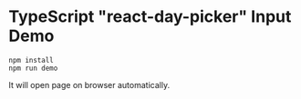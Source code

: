 TypeScript "react-day-picker" Input Demo
===========================================

```
npm install
npm run demo
```

It will open page on browser automatically.
